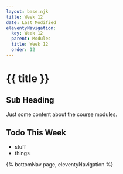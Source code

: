 ```yaml
---
layout: base.njk
title: Week 12
date: Last Modified
eleventyNavigation:
  key: Week 12
  parent: Modules
  title: Week 12
  order: 12
---
```


# {{ title }}

## Sub Heading

Just some content about the course modules.

## Todo This Week

- stuff
- things

{% bottomNav page, eleventyNavigation %}
